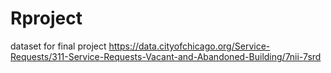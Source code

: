 # Rproject
dataset for final project
https://data.cityofchicago.org/Service-Requests/311-Service-Requests-Vacant-and-Abandoned-Building/7nii-7srd
